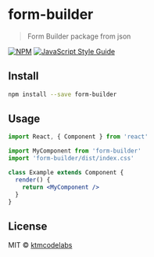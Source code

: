 # form-builder

> Form Builder package from json

[![NPM](https://img.shields.io/npm/v/form-builder.svg)](https://www.npmjs.com/package/form-builder) [![JavaScript Style Guide](https://img.shields.io/badge/code_style-standard-brightgreen.svg)](https://standardjs.com)

## Install

```bash
npm install --save form-builder
```

## Usage

```jsx
import React, { Component } from 'react'

import MyComponent from 'form-builder'
import 'form-builder/dist/index.css'

class Example extends Component {
  render() {
    return <MyComponent />
  }
}
```

## License

MIT © [ktmcodelabs](https://github.com/ktmcodelabs)
